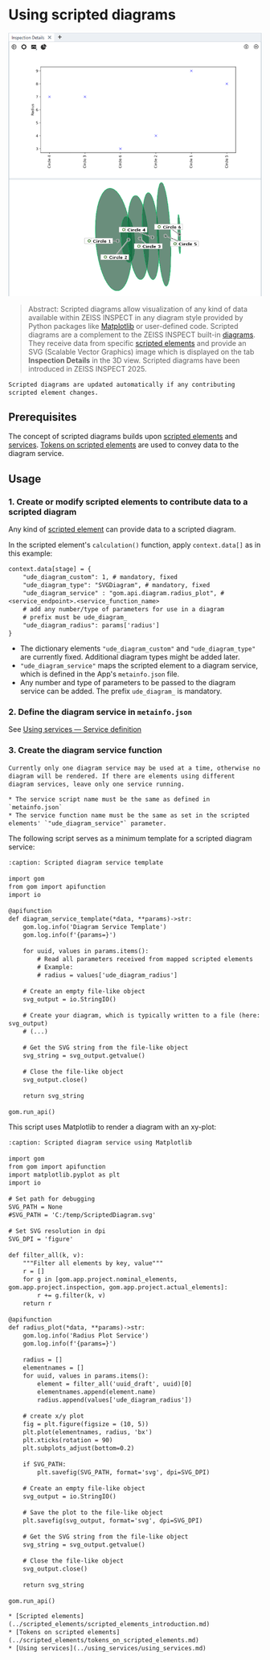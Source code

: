 # Using scripted diagrams

![Scripted diagram](assets/scripted_diagrams.png)

> Abstract: Scripted diagrams allow visualization of any kind of data available within ZEISS INSPECT in any diagram style provided by Python packages like [Matplotlib](https://matplotlib.org/) or user-defined code. Scripted diagrams are a complement to the ZEISS INSPECT built-in [diagrams](https://techguide.zeiss.com/en/zeiss-inspect-2023/article/general_view_diagram.html). They receive data from specific [scripted elements](../scripted_elements/scripted_elements_introduction.md) and provide an SVG (Scalable Vector Graphics) image which is displayed on the tab **Inspection Details** in the 3D view. Scripted diagrams have been introduced in ZEISS INSPECT 2025.

```{note}
Scripted diagrams are updated automatically if any contributing scripted element changes.
```

## Prerequisites

The concept of scripted diagrams builds upon [scripted elements](../scripted_elements/scripted_elements_introduction.md) and [services](../using_services/using_services.md). [Tokens on scripted elements](../scripted_elements/tokens_on_scripted_elements.md) are used to convey data to the diagram service.

## Usage

### 1. Create or modify scripted elements to contribute data to a scripted diagram

Any kind of [scripted element](../scripted_elements/scripted_elements_introduction.md) can provide data to a scripted diagram.

In the scripted element's `calculation()` function, apply `context.data[]` as in this example:

```{code-block} python
context.data[stage] = {
    "ude_diagram_custom": 1, # mandatory, fixed
    "ude_diagram_type": "SVGDiagram", # mandatory, fixed
    "ude_diagram_service" : "gom.api.diagram.radius_plot", # <service_endpoint>.<service_function_name>
    # add any number/type of parameters for use in a diagram
    # prefix must be ude_diagram_
    "ude_diagram_radius": params['radius'] 
}
```

* The dictionary elements `"ude_diagram_custom"` and `"ude_diagram_type"` are currently fixed. Additional diagram types might be added later.
* `"ude_diagram_service"` maps the scripted element to a diagram service, which is defined in the App's `metainfo.json` file.
* Any number and type of parameters to be passed to the diagram service can be added. The prefix `ude_diagram_` is mandatory.

### 2. Define the diagram service in `metainfo.json`

See <a href="../using_services/using_services.html#service-definition">Using services &mdash; Service definition</a>

### 3. Create the diagram service function

```{warning}
Currently only one diagram service may be used at a time, otherwise no diagram will be rendered. If there are elements using different diagram services, leave only one service running.
```

```{important}
* The service script name must be the same as defined in `metainfo.json`
* The service function name must be the same as set in the scripted elements' `"ude_diagram_service"` parameter.
```

The following script serves as a minimum template for a scripted diagram service:
```{code-block} python
:caption: Scripted diagram service template

import gom
from gom import apifunction
import io

@apifunction
def diagram_service_template(*data, **params)->str:
    gom.log.info('Diagram Service Template')
    gom.log.info(f'{params=}')
        
    for uuid, values in params.items():
        # Read all parameters received from mapped scripted elements
        # Example:
        # radius = values['ude_diagram_radius']

    # Create an empty file-like object
    svg_output = io.StringIO()
    
    # Create your diagram, which is typically written to a file (here: svg_output)
    # (...)
    
    # Get the SVG string from the file-like object
    svg_string = svg_output.getvalue()
    
    # Close the file-like object
    svg_output.close()

    return svg_string

gom.run_api()
```

This script uses Matplotlib to render a diagram with an xy-plot:

```{code-block} python
:caption: Scripted diagram service using Matplotlib

import gom
from gom import apifunction
import matplotlib.pyplot as plt
import io

# Set path for debugging
SVG_PATH = None
#SVG_PATH = 'C:/temp/ScriptedDiagram.svg'

# Set SVG resolution in dpi
SVG_DPI = 'figure'

def filter_all(k, v):
    """Filter all elements by key, value"""
    r = []
    for g in [gom.app.project.nominal_elements, gom.app.project.inspection, gom.app.project.actual_elements]:
        r += g.filter(k, v)
    return r

@apifunction
def radius_plot(*data, **params)->str:
    gom.log.info('Radius Plot Service')
    gom.log.info(f'{params=}')

    radius = []
    elementnames = []    
    for uuid, values in params.items():
        element = filter_all('uuid_draft', uuid)[0]
        elementnames.append(element.name)
        radius.append(values['ude_diagram_radius'])
    
    # create x/y plot
    fig = plt.figure(figsize = (10, 5))
    plt.plot(elementnames, radius, 'bx')
    plt.xticks(rotation = 90)
    plt.subplots_adjust(bottom=0.2)

    if SVG_PATH:
        plt.savefig(SVG_PATH, format='svg', dpi=SVG_DPI)
    
    # Create an empty file-like object
    svg_output = io.StringIO()
    
    # Save the plot to the file-like object
    plt.savefig(svg_output, format='svg', dpi=SVG_DPI)
    
    # Get the SVG string from the file-like object
    svg_string = svg_output.getvalue()
    
    # Close the file-like object
    svg_output.close()

    return svg_string
    
gom.run_api()
```

```{seealso}
* [Scripted elements](../scripted_elements/scripted_elements_introduction.md)
* [Tokens on scripted elements](../scripted_elements/tokens_on_scripted_elements.md)
* [Using services](../using_services/using_services.md)
```
